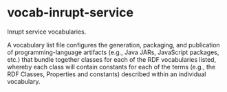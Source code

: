 # vocab-inrupt-service

Inrupt service vocabularies. 

A vocabulary list file configures the generation, packaging, and publication
of programming-language artifacts (e.g., Java JARs, JavaScript packages, etc.)
that bundle together classes for each of the RDF vocabularies listed, whereby
each class will contain constants for each of the terms (e.g., the RDF
Classes, Properties and constants) described within an individual vocabulary.
